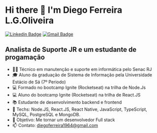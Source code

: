 <!--
**diego64/diego64** is a ✨ _special_ ✨ repository because its `README.md` (this file) appears on your GitHub profile.

Here are some ideas to get you started:

- 🔭 I’m currently working on ...
- 🌱 I’m currently learning ...
- 👯 I’m looking to collaborate on ...
- 🤔 I’m looking for help with ...
- 💬 Ask me about ...
- 📫 How to reach me: ...
- 😄 Pronouns: ...
- ⚡ Fun fact: ...
-->

# Hi there 👋 I'm Diego Ferreira L.G.Oliveira
[![Linkedin Badge](https://img.shields.io/badge/-LinkedIn-blue?style=flat-square&logo=Linkedin&logoColor=white&link=https://https://www.linkedin.com/in/diego-ferreira-a60a8a161/)](https://https://www.linkedin.com/in/diego-ferreira-a60a8a161/) 
[![Gmail Badge](https://img.shields.io/badge/-Gmail-c14438?style=flat-square&logo=Gmail&logoColor=white&link=mailto:diegoferreira1964@gmail.com)](mailto:diegoferreira1964@gmail.com)

## Analista de Suporte JR e um estudante de progamação

- 👨‍💻 Técnico em manutenção e suporte em informática pelo Senac RJ
- 🎓 Aluno da graduação de Sistema de Informação pela Universidade Estácio de Sá (7º Periodo)
- 💻 Formado no bootcamp Ignite (Rocketseat) na trilha de Node.Js
- 💻 Aluno do bootcamp Ignite (Rocketseat) na trilha de React.JS
- 📚 Estudante de desenvolvimento backend e frontend
- 📡 Techs: Node.JS, React.JS, React Native, JavaScript, TypeScript, MySQL, PostgreSQL e MongoDB.
- 🎯 Objetivo: Me tornar um desenvolvedor Full stack
- 📫 Contato: diegoferreira1964@gmail.com
